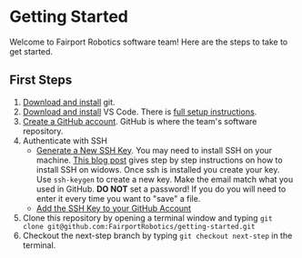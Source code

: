 # Getting Started
Welcome to Fairport Robotics software team!  Here are the steps to take to get started.

## First Steps

1. [Download and install](https://git-scm.com/downloads) git.
2. [Download and install](https://code.visualstudio.com/) VS Code.  There is [full setup instructions](https://code.visualstudio.com/docs/setup/setup-overview).
3. [Create a GitHub account](https://github.com/signup).  GitHub is where the team's software repository.
4. Authenticate with SSH
   - [Generate a New SSH Key](https://docs.github.com/en/authentication/connecting-to-github-with-ssh/generating-a-new-ssh-key-and-adding-it-to-the-ssh-agent).  You may need to install SSH on your machine.  [This blog post](https://www.petergirnus.com/blog/how-to-use-ssh-on-microsoft-windows) gives step by step instructions on how to install SSH on widows.  Once ssh is installed you create your key. Use `ssh-keygen` to create a new key.  Make the email match what you used in GitHub.  **DO NOT** set a password!  If you do you will need to enter it every time you want to "save" a file. 
   - [Add the SSH Key to your GitHub Account](https://docs.github.com/en/authentication/connecting-to-github-with-ssh/adding-a-new-ssh-key-to-your-github-account)
5. Clone this repository by opening a terminal window and typing `git clone git@github.com:FairportRobotics/getting-started.git`
6. Checkout the next-step branch by typing `git checkout next-step` in the terminal.
 
